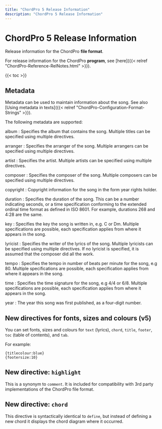```yaml
---
title: "ChordPro 5 Release Information"
description: "ChordPro 5 Release Information"
---
```


# ChordPro 5 Release Information

Release information for the ChordPro __file format__.

For release information for the ChordPro __program__, see
[here]({{< relref "ChordPro-Reference-RelNotes.html" >}}).

{{< toc >}}

## Metadata

Metadata can be used to maintain information about the song.
See also [Using metadata in texts]({{< relref "ChordPro-Configuration-Format-Strings" >}}).

The following metadata are supported:

album
: Specifies the album that contains the song.
Multiple titles can be specified using multiple directives.

arranger
: Specifies the arranger of the song.
Multiple arrangers can be specified using multiple directives.

artist
: Specifies the artist.
Multiple artists can be specified using multiple directives.

composer
: Specifies the composer of the song.
Multiple composers can be specified using multiple directives.

copyright
: Copyright information for the song in the form year rights holder.

duration
: Specifies the duration of the song. This can be a number indicating seconds, or a time specification conforming to the extended ordinal time format as defined in ISO 8601.
For example, durations 268 and 4:28 are the same.

key
: Specifies the key the song is written in, e.g. C or Dm.
Multiple specifications are possible, each specification applies from where it appears in the song.

lyricist
: Specifies the writer of the lyrics of the song.
Multiple lyricists can be specified using multiple directives.
If no lyricist is specified, it is assumed that the composer did all the work.

tempo
: Specifies the tempo in number of beats per minute for the song, e.g 80.
Multiple specifications are possible, each specification applies from where it appears in the song.

time
: Specifies the time signature for the song, e.g 4/4 or 6/8.
Multiple specifications are possible, each specification applies from where it appears in the song.

year
: The year this song was first published, as a four-digit number.

## New directives for fonts, sizes and colours (v5)

You can set fonts, sizes and colours for `text` (lyrics), `chord`,
`title`, `footer`, `toc` (table of contents), and `tab`.

For example:

````
{titlecolour:blue}
{footersize:10}
````

## New directive: `highlight`

This is a synonym to `comment`. It is included for compatibility with
3rd party implementations of the ChordPro file format.


## New directive: `chord`

This directive is syntactically identical to `define`, but instead of
defining a new chord it displays the chord diagram where it occurred.
